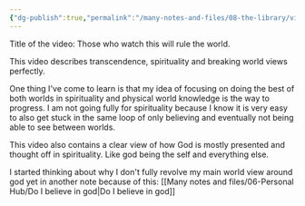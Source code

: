 ```yaml
---
{"dg-publish":true,"permalink":"/many-notes-and-files/08-the-library/video/video-by-i-am-rey-2/","tags":["#video","#spirituality"],"noteIcon":"","created":"2025-10-14T15:21:16.175+02:00","updated":"2025-10-14T16:10:10.454+02:00"}
---
```


Title of the video: Those who watch this will rule the world.

This video describes transcendence, spirituality and breaking world views perfectly. 

One thing I've come to learn is that my idea of focusing on doing the best of both worlds in spirituality and physical world knowledge is the way to progress. I am not going fully for spirituality because I know it is very easy to also get stuck in the same loop of only believing and eventually not being able to see between worlds. 

This video also contains a clear view of how God is mostly presented and thought off in spirituality. Like god being the self and everything else.

I started thinking about why I don't fully revolve my main world view around god yet in another note because of this: [[Many notes and files/06-Personal Hub/Do I believe in god\|Do I believe in god]]






